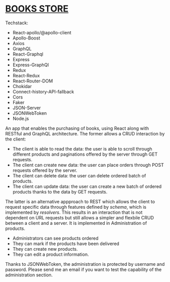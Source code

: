 # [BOOKS STORE](https://booksstore-react.herokuapp.com/shop/products/all/1)

Techstack:

* React-apollo/@apollo-client
* Apollo-Boost
* Axios
* GraphQL
* React-Graphql
* Express
* Express-GraphQl
* Redux
* React-Redux
* React-Router-DOM
* Chokidar
* Connect-history-API-fallback
* Cors
* Faker
* JSON-Server
* JSONWebToken
* Node.js

An app that enables the purchasing of books, using React along with RESTful and GraphQL architecture. The former allows a CRUD interaction by the client:

* The client is able to read the data: the user is able to scroll through different
products and paginations offered by the server through GET requests.
* The client can create new data: the user can place orders through POST requests
offered by the server.
* The client can delete data: the user can delete ordered batch of products.
* The client can update data: the user can create a new batch of ordered
products thanks to the data by GET requests.

The latter is an alternative appproach to REST which allows the client to request
specific data through features defined by *schema*, which is implemented by *resolvers*. This results in an interaction that is not dependent on URL requests
but still allows a simpler and flexbile CRUD between a client and a server.
It is implemented in Administration of products.

* Administrators can see products ordered
* They can mark if the products have been delivered
* They can create new products.
* They can edit a product information.

Thanks to JSONWebToken,  the administration is protected by username and password.
Please send me an email if you want to test the capability of the administration
section.